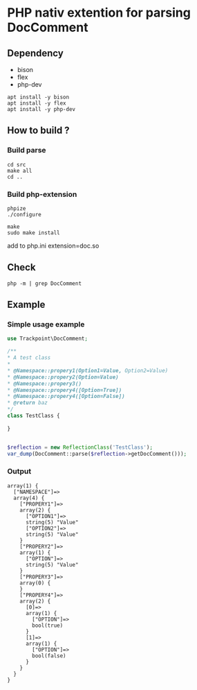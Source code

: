 # PHP nativ extention for parsing DocComment

## Dependency

- bison
- flex
- php-dev

```shell
apt install -y bison  
apt install -y flex  
apt install -y php-dev  
```
## How to build ?

### Build parse
```shell
cd src  
make all  
cd ..  
```
### Build php-extension

```shell
phpize  
./configure  

make  
sudo make install  
```
add to php.ini extension=doc.so  

## Check
```shell
php -m | grep DocComment  
```

## Example

### Simple usage example
```php
use Trackpoint\DocComment;

/** 
* A test class
*
* @Namespace::propery1(Option1=Value, Option2=Value)
* @Namespace::propery2(Option=Value)
* @Namespace::propery3()
* @Namespace::propery4([Option=True])
* @Namespace::propery4([Option=False])
* @return baz
*/
class TestClass { 
	
}


$reflection = new ReflectionClass('TestClass');
var_dump(DocComment::parse($reflection->getDocComment()));
```

### Output
```
array(1) {
  ["NAMESPACE"]=>
  array(4) {
    ["PROPERY1"]=>
    array(2) {
      ["OPTION1"]=>
      string(5) "Value"
      ["OPTION2"]=>
      string(5) "Value"
    }
    ["PROPERY2"]=>
    array(1) {
      ["OPTION"]=>
      string(5) "Value"
    }
    ["PROPERY3"]=>
    array(0) {
    }
    ["PROPERY4"]=>
    array(2) {
      [0]=>
      array(1) {
        ["OPTION"]=>
        bool(true)
      }
      [1]=>
      array(1) {
        ["OPTION"]=>
        bool(false)
      }
    }
  }
}
```
